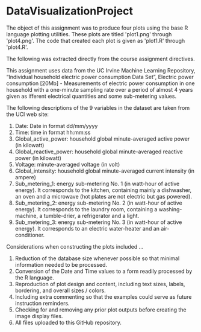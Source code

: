 # DataVisualizationProject
The object of this assignment was to produce four plots using the base R language plotting utilities.  These plots are titled 'plot1.png' through 'plot4.png'.  The code that created each plot is given as 'plot1.R' through 'plot4.R'.

The following was extracted directly from the course assignment directives.

This assignment uses data from the UC Irvine Machine Learning Repository, “Individual household electric power consumption Data Set”, Electric power consumption [20Mb] - Measurements of electric power consumption in one household with a one-minute sampling rate over a period of almost 4 years given as ifferent electrical quantities and some sub-metering values.

The following descriptions of the 9 variables in the dataset are taken from the UCI web site:

 1. Date: Date in format dd/mm/yyyy 
 2. Time: time in format hh:mm:ss 
 3. Global_active_power: household global minute-averaged active power (in kilowatt) 
 4. Global_reactive_power: household global minute-averaged reactive power (in kilowatt) 
 5. Voltage: minute-averaged voltage (in volt) 
 6. Global_intensity: household global minute-averaged current intensity (in ampere) 
 7. Sub_metering_1: energy sub-metering No. 1 (in watt-hour of active energy). It corresponds to the kitchen, containing mainly a dishwasher, an oven and a microwave (hot plates are not electric but gas powered). 
 8. Sub_metering_2: energy sub-metering No. 2 (in watt-hour of active energy). It corresponds to the laundry room, containing a washing-machine, a tumble-drier, a refrigerator and a light. 
 9. Sub_metering_3: energy sub-metering No. 3 (in watt-hour of active energy). It corresponds to an electric water-heater and an air-conditioner.

Considerations when constructing the plots included ...

 1. Reduction of the database size whenever possible so that minimal information needed to be processed.
 2. Conversion of the Date and Time values to a form readily processed by the R language.
 3. Reproduction of plot design and content, including text sizes, labels, bordering, and overall sizes / colors.
 4. Including extra commenting so that the examples could serve as future instruction reminders.
 5. Checking for and removing any prior plot outputs before creating the image display files.
 6. All files uploaded to this GitHub repository.
